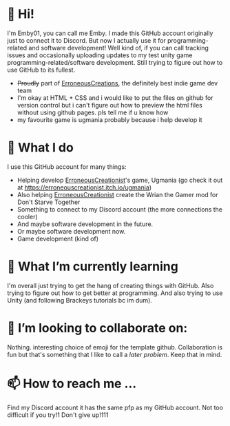 # 👋 Hi!
I'm Emby01, you can call me Emby. I made this GitHub account originally just to connect it to Discord. But now I actually use it for programming-related and software development! Well kind of, if you can call tracking issues and occasionally uploading updates to my test unity game programming-related/software development. Still trying to figure out how to use GitHub to its fullest.

- ~~Proudly~~ part of [ErroneousCreations](https://github.com/ErroneousCreations), the definitely best indie game dev team
- I'm okay at HTML + CSS and i would like to put the files on github for version control but  i can't figure out how to preview the html files without using github pages. pls tell me if u know how
- my favourite game is ugmania probably because i help develop it
# 👀 What I do
I use this GitHub account for many things:
- Helping develop [ErroneousCreationist](https://github.com/ErroneousCreationist)'s game, Ugmania (go check it out at https://erroneouscreationist.itch.io/ugmania)
- Also helping [ErroneousCreationist](https://github.com/ErroneousCreationist) create the Wrian the Gamer mod for Don't Starve Together
- Something to connect to my Discord account (the more connections the cooler)
- And maybe software development in the future.
- Or maybe software development now.
- Game development (kind of)
# 🌱 What I’m currently learning
I'm overall just trying to get the hang of creating things with GitHub. Also trying to figure out how to get better at programming. And also trying to use Unity (and following Brackeys tutorials bc im dum).
# 💞️ I’m looking to collaborate on: 
Nothing. interesting choice of emoji for the template github. Collaboration is fun but that's something that I like to call a *later problem*. Keep that in mind.
# 📫 How to reach me ...
Find my Discord account it has the same pfp as my GitHub account. Not too difficult if you try!1 Don't give up!111
<!---
Emby01/Emby01 is a ✨ special ✨ repository because its `README.md` (this file) appears on your GitHub profile.
You can click the Preview link to take a look at your changes.
--->

